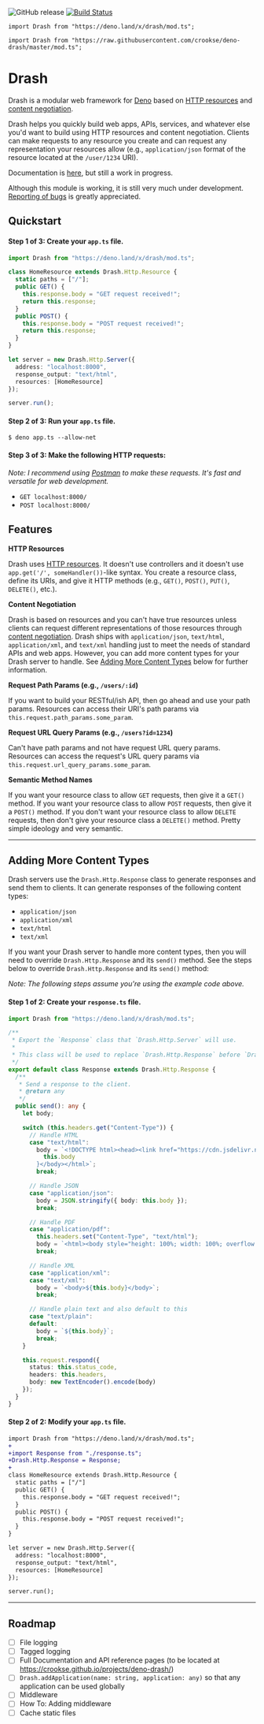 ![GitHub release](https://img.shields.io/github/release/crookse/deno-drash.svg?label=latest) [![Build Status](https://travis-ci.org/crookse/deno-drash.svg?branch=master)](https://travis-ci.org/crookse/deno-drash)

`import Drash from "https://deno.land/x/drash/mod.ts";`

`import Drash from "https://raw.githubusercontent.com/crookse/deno-drash/master/mod.ts";`

# Drash

Drash is a modular web framework for [Deno](https://deno.land) based on [HTTP resources](https://developer.mozilla.org/en-US/docs/Web/HTTP/Basics_of_HTTP/Identifying_resources_on_the_Web) and [content negotiation](https://developer.mozilla.org/en-US/docs/Web/HTTP/Content_negotiation).

Drash helps you quickly build web apps, APIs, services, and whatever else you'd want to build using HTTP resources and content negotiation. Clients can make requests to any resource you create and can request any representation your resources allow (e.g., `application/json` format of the resource located at the `/user/1234` URI).

Documentation is [here](https://crookse.github.io/projects/deno-drash/), but still a work in progress.

Although this module is working, it is still very much under development. [Reporting of bugs](https://github.com/crookse/deno-drash/issues) is greatly appreciated.

## Quickstart

#### Step 1 of 3: Create your `app.ts` file.

```typescript
import Drash from "https://deno.land/x/drash/mod.ts";

class HomeResource extends Drash.Http.Resource {
  static paths = ["/"];
  public GET() {
    this.response.body = "GET request received!";
    return this.response;
  }
  public POST() {
    this.response.body = "POST request received!";
    return this.response;
  }
}

let server = new Drash.Http.Server({
  address: "localhost:8000",
  response_output: "text/html",
  resources: [HomeResource]
});

server.run();
```

#### Step 2 of 3: Run your `app.ts` file.

```shell
$ deno app.ts --allow-net
```

#### Step 3 of 3: Make the following HTTP requests:

_Note: I recommend using [Postman](https://www.getpostman.com/) to make these requests. It's fast and versatile for web development._

- `GET localhost:8000/`
- `POST localhost:8000/`

## Features

**HTTP Resources**

Drash uses [HTTP resources](https://developer.mozilla.org/en-US/docs/Web/HTTP/Basics_of_HTTP/Identifying_resources_on_the_Web). It doesn't use controllers and it doesn't use `app.get('/', someHandler())`-like syntax. You create a resource class, define its URIs, and give it HTTP methods (e.g., `GET()`, `POST()`, `PUT()`, `DELETE()`, etc.).

**Content Negotiation**

Drash is based on resources and you can't have true resources unless clients can request different representations of those resources through [content negotiation](https://developer.mozilla.org/en-US/docs/Web/HTTP/Content_negotiation). Drash ships with `application/json`, `text/html`, `application/xml`, and `text/xml` handling just to meet the needs of standard APIs and web apps. However, you can add more content types for your Drash server to handle. See [Adding More Content Types](https://github.com/crookse/deno-drash#adding-more-content-types) below for further information.

**Request Path Params (e.g., `/users/:id`)**

If you want to build your RESTful/ish API, then go ahead and use your path params. Resources can access their URI's path params via `this.request.path_params.some_param`.

**Request URL Query Params (e.g., `/users?id=1234`)**

Can't have path params and not have request URL query params. Resources can access the request's URL query params via `this.request.url_query_params.some_param`.

**Semantic Method Names**

If you want your resource class to allow `GET` requests, then give it a `GET()` method. If you want your resource class to allow `POST` requests, then give it a `POST()` method. If you don't want your resource class to allow `DELETE` requests, then don't give your resource class a `DELETE()` method. Pretty simple ideology and very semantic.

---

## Adding More Content Types

Drash servers use the `Drash.Http.Response` class to generate responses and send them to clients. It can generate responses of the following content types:

- `application/json`
- `application/xml`
- `text/html`
- `text/xml`

If you want your Drash server to handle more content types, then you will need to override `Drash.Http.Response` and its `send()` method. See the steps below to override `Drash.Http.Response` and its `send()` method:

_Note: The following steps assume you're using the example code above._

#### Step 1 of 2: Create your `response.ts` file.

```typescript
import Drash from "https://deno.land/x/drash/mod.ts";

/**
 * Export the `Response` class that `Drash.Http.Server` will use.
 *
 * This class will be used to replace `Drash.Http.Response` before `Drash.Http.Server` is created.
 */
export default class Response extends Drash.Http.Response {
  /**
   * Send a response to the client.
   * @return any
   */
  public send(): any {
    let body;

    switch (this.headers.get("Content-Type")) {
      // Handle HTML
      case "text/html":
        body = `<!DOCTYPE html><head><link href="https://cdn.jsdelivr.net/npm/tailwindcss/dist/tailwind.min.css" rel="stylesheet"></head><body class="m-10">${
          this.body
        }</body></html>`;
        break;

      // Handle JSON
      case "application/json":
        body = JSON.stringify({ body: this.body });
        break;

      // Handle PDF
      case "application/pdf":
        this.headers.set("Content-Type", "text/html");
        body = `<html><body style="height: 100%; width: 100%; overflow: hidden; margin: 0px; background-color: rgb(82, 86, 89);"><embed width="100%" height="100%" name="plugin" id="plugin" src="https://crookse.github.io/public/files/example.pdf" type="application/pdf" internalinstanceid="19"></body></html>`;
        break;

      // Handle XML
      case "application/xml":
      case "text/xml":
        body = `<body>${this.body}</body>`;
        break;

      // Handle plain text and also default to this
      case "text/plain":
      default:
        body = `${this.body}`;
        break;
    }

    this.request.respond({
      status: this.status_code,
      headers: this.headers,
      body: new TextEncoder().encode(body)
    });
  }
}
```

#### Step 2 of 2: Modify your `app.ts` file.

```diff
import Drash from "https://deno.land/x/drash/mod.ts";
+
+import Response from "./response.ts";
+Drash.Http.Response = Response;
+
class HomeResource extends Drash.Http.Resource {
  static paths = ["/"]
  public GET() {
    this.response.body = "GET request received!";
  }
  public POST() {
    this.response.body = "POST request received!";
  }
}

let server = new Drash.Http.Server({
  address: "localhost:8000",
  response_output: "text/html",
  resources: [HomeResource]
});

server.run();
```

---

## Roadmap

- [ ] File logging
- [ ] Tagged logging
- [ ] Full Documentation and API reference pages (to be located at https://crookse.github.io/projects/deno-drash/)
- [ ] `Drash.addApplication(name: string, application: any)` so that any application can be used globally
- [ ] Middleware
- [ ] How To: Adding middleware
- [ ] Cache static files
